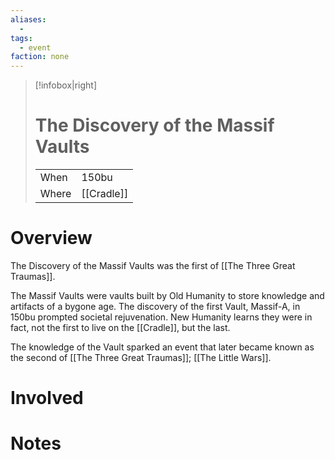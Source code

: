 ```yaml
---
aliases:
  -
tags:
  - event
faction: none
---
```


> [!infobox|right] 
> # The Discovery of the Massif Vaults
> | | |
> | ---- | ---- |
> | When | 150bu |
> | Where | [[Cradle]] |

# Overview
The Discovery of the Massif Vaults was the first of [[The Three Great Traumas]].

The Massif Vaults were vaults built by Old Humanity to store knowledge and artifacts of a bygone age. The discovery of the first Vault, Massif-A, in 150bu prompted societal rejuvenation. New Humanity learns they were in fact, not the first to live on the [[Cradle]], but the last.

The knowledge of the Vault sparked an event that later became known as the second of [[The Three Great Traumas]]; [[The Little Wars]].

# Involved

# Notes


